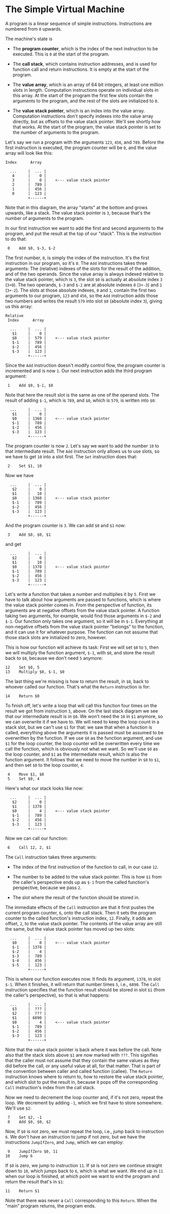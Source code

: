 # The Simple Virtual Machine

A program is a linear sequence of simple instructions.  Instructions
are numbered from `0` upwards.

The machine's state is

* The **program counter**, which is the index of the next instruction
  to be executed.  This is `0` at the start of the program.

* The **call stack**, which contains instruction addresses, and is
  used for function call and return instructions.  It is empty at the
  start of the program.

* The **value array**, which is an array of 64 bit integers, at least
  one million slots in length.  Computation instructions operate on
  individual slots in this array.  At the start of the program the
  first few slots contain the arguments to the program, and the rest
  of the slots are initialized to `0`.

* The **value stack pointer**, which is an index into the value array.
  Computation instructions don't specify indexes into the value array
  directly, but as offsets to the value stack pointer.  We'll see
  shortly how that works.  At the start of the program, the value
  stack pointer is set to the number of arguments to the program.

Let's say we run a program with the arguments `123`, `456`, and `789`.
Before the first instruction is executed, the program counter will be
`0`, and the value array will look like this:

    Index      Array

      ...     |  ... |
       4      |    0 |
       3      |    0 |    <--- value stack pointer
       2      |  789 |
       1      |  456 |
       0      |  123 |
              +------+

Note that in this diagram, the array "starts" at the bottom and grows
upwards, like a stack.  The value stack pointer is `3`, because that's
the number of arguments to the program.

In our first instruction we want to add the first and second arguments
to the program, and put the result at the top of our "stack".  This is
the instruction to do that:

     0    Add $0, $-3, $-2

The first number, `0`, is simply the index of the instruction.  It's
the first instruction in our program, so it's `0`.  The `Add`
instructions takes three arguments: The (relative) indexes of the
slots for the result of the addition, and of the two operands.  Since
the value array is always indexed relative to the value stack pointer,
which is `3`, the slot `$0` is actually at absolute index `3` (`3+0`).
The two operands, `$-3` and `$-2` are at absolute indexes `0` (`3+-3`)
and `1` (`3+-2`).  The slots at those absolute indexes, `0` and `1`,
contain the first two arguments to our program, `123` and `456`, so
the `Add` instruction adds those two numbers and writes the result
`579` into slot `$0` (absolute index `3`), giving us this array:

    Relative
	 Index      Array

      ...     |  ... |
       $1     |    0 |
       $0     |  579 |    <--- value stack pointer
       $-1    |  789 |
       $-2    |  456 |
       $-3    |  123 |
              +------+

Since the `Add` instruction doesn't modify control flow, the program
counter is incremented and is now `1`.  Our next instruction adds the
third program argument:

     1    Add $0, $-1, $0

Note that here the result slot is the same as one of the operand
slots.  The result of adding `$-1`, which is `789`, and `$0`, which is
`579`, is written into `$0`:

      ...     |  ... |
       $1     |    0 |
       $0     | 1368 |    <--- value stack pointer
       $-1    |  789 |
       $-2    |  456 |
       $-3    |  123 |
              +------+

The program counter is now `2`.  Let's say we want to add the number
`10` to that intermediate result.  The `Add` instruction only allows
us to use slots, so we have to get `10` into a slot first.  The `Set`
instruction does that:

     2    Set $1, 10

Now we have

      ...     |  ... |
	   $2     |    0 |
       $1     |   10 |
       $0     | 1368 |    <--- value stack pointer
       $-1    |  789 |
       $-2    |  456 |
       $-3    |  123 |
              +------+

And the program counter is `3`.  We can add `$0` and `$1` now:

     3    Add $0, $0, $1

and get

      ...     |  ... |
	   $2     |    0 |
       $1     |   10 |
       $0     | 1378 |    <--- value stack pointer
       $-1    |  789 |
       $-2    |  456 |
       $-3    |  123 |
              +------+

Let's write a function that takes a number and multiplies it by `5`.
First we have to talk about how arguments are passed to functions,
which is where the value stack pointer comes in.  From the perspective
of function, its arguments are at negative offsets from the value
stack pointer.  A function taking two arguments, for example, would
find those arguments in `$-2` and `$-1`.  Our function only takes one
argument, so it will be in `$-1`.  Everything at non-negative offsets
from the value stack pointer "belongs" to the function, and it can use
it for whatever purpose.  The function can not assume that those stack
slots are initialized to zero, however.

This is how our function will achieve its task: First we will set `$0`
to `5`, then we will multiply the function argument, `$-1`, with `$0`,
and store the result back to `$0`, because we don't need `5` anymore:

    12    Set $0, 5
    13    Multiply $0, $-1, $0

The last thing we're missing is how to return the result, in `$0`,
back to whoever called our function.  That's what the `Return`
instruction is for:

    14    Return $0

To finish off, let's write a loop that will call this function four
times on the result we got from instruction `3`, above.  On the last
stack diagram we see that our intermediate result is in `$0`.  We
won't need the `10` in `$1` anymore, so we can overwrite it if we have
to.  We will need to keep the loop count in a stack slot, but we can't
use `$1` for that: we saw that when a function is called, everything
above the arguments it is passed must be assumed to be overwritten by
the function.  If we use `$0` as the function argument, and use `$1`
for the loop counter, the loop counter will be overwritten every time
we call the function, which is obviously not what we want.  So we'll
use `$0` as the loop counter, and `$1` as the intermediate result,
which is also the function argument.  It follows that we need to move
the number in `$0` to `$1`, and then set `$0` to the loop counter,
`4`:

     4    Move $1, $0
     5    Set $0, 4

Here's what our stack looks like now:

      ...     |  ... |
	   $2     |    0 |
       $1     | 1378 |
       $0     |    4 |    <--- value stack pointer
       $-1    |  789 |
       $-2    |  456 |
       $-3    |  123 |
              +------+

Now we can call our function:

     6    Call 12, 2, $1

The `Call` instruction takes three arguments:

* The index of the first instruction of the function to call, in our
  case `12`.

* The number to be added to the value stack pointer.  This is how `$1`
  from the caller's perspective ends up as `$-1` from the called
  function's perspective, because we pass `2`.

* The slot where the result of the function should be stored in.

The immediate effects of the `Call` instruction are that it first
pushes the current program counter, `6`, onto the call stack.  Then it
sets the program counter to the called function's instruction index,
`12`.  Finally, it adds an offset, `2`, to the value stack pointer.
The contents of the value array are still the same, but the value
stack pointer has moved up two slots:

      ...     |  ... |
	   $0     |    0 |    <--- value stack pointer
       $-1    | 1378 |
       $-2    |    4 |
       $-3    |  789 |
       $-4    |  456 |
       $-5    |  123 |
              +------+

This is where our function executes now.  It finds its argument,
`1378`, in slot `$-1`.  When it finishes, it will return that number
times `5`, i.e., `6890`.  The `Call` instruction specifies that the
function result should be stored in slot `$1` (from the caller's
perspective), so that is what happens:

      ...     |  ... |
	   $3     |  ??? |
	   $2     |  ??? |
       $1     | 6890 |
       $0     |    4 |    <--- value stack pointer
       $-1    |  789 |
       $-2    |  456 |
       $-3    |  123 |
              +------+

Note that the value stack pointer is back where it was before the
call.  Note also that the stack slots above `$1` are now marked with
`???`.  This signifies that the caller must not assume that they
contain the same values as they did before the call, or any useful
value at all, for that matter.  That is part of the convention between
caller and called function (callee).  The `Return` instruction knows
where to return to, how to restore the value stack pointer, and which
slot to put the result in, because it pops off the corresponding
`Call` instruction's index from the call stack.

Now we need to decrement the loop counter and, if it's not zero,
repeat the loop.  We decrement by adding `-1`, which we first have to
store somewhere.  We'll use `$2`:

     7    Set $2, -1
     8    Add $0, $0, $2

Now, if `$0` is not zero, we must repeat the loop, i.e., jump back to
instruction `6`.  We don't have an instruction to jump if not zero,
but we have the instructions `JumpIfZero`, and `Jump`, which we can
employ:

     9    JumpIfZero $0, 11
    10    Jump 6

If `$0` is zero, we jump to instruction `11`.  If `$0` is not zero we
continue straight down to `10`, which jumps back to `6`, which is what
we want.  We end up in `11` when our loop is finished, at which point
we want to end the program and return the result that's in `$1`:

    11    Return $1

Note that there was never a `Call` corresponding to this `Return`.
When the "main" program returns, the program ends.
